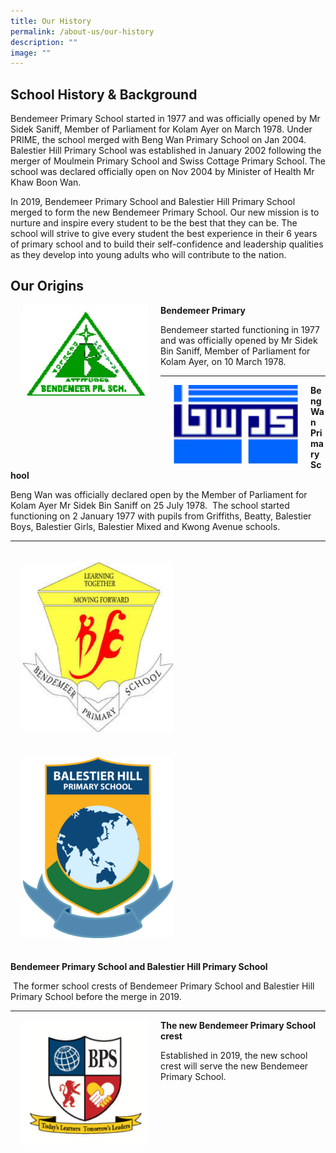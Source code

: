 ```yaml
---
title: Our History
permalink: /about-us/our-history
description: ""
image: ""
---
```

School History & Background
---------------------------

Bendemeer Primary School started in 1977 and was officially opened by Mr Sidek Saniff, Member of Parliament for Kolam Ayer on March 1978. Under PRIME, the school merged with Beng Wan Primary School on Jan 2004. Balestier Hill Primary School was established in January 2002 following the merger of Moulmein Primary School and Swiss Cottage Primary School. The school was declared officially open on Nov 2004 by Minister of Health Mr Khaw Boon Wan. 

  

In 2019, Bendemeer Primary School and Balestier Hill Primary School merged to form the new Bendemeer Primary School. Our new mission is to nurture and inspire every student to be the best that they can be. The school will strive to give every student the best experience in their 6 years of primary school and to build their self-confidence and leadership qualities as they develop into young adults who will contribute to the nation.  

  

Our Origins
-----------

<img 
		 src="/images/Bendemeer%20Logos/bendemeer-pri-1.png"
		 align="left"
		 style="width:200px; margin:0px 20px"/> 
		 
**Bendemeer Primary**

Bendemeer started functioning in 1977 and was officially opened by Mr Sidek Bin Saniff, Member of Parliament for Kolam Ayer, on 10 March 1978.      

***

<img 
		 src="/images/Bendemeer%20Logos/Beng-Wan-Primary-2.png"
		 align="left"
		 style="width:200px; margin:0px 20px"/>
		 
**Beng Wan Primary School**

Beng Wan was officially declared open by the Member of Parliament for Kolam Ayer Mr Sidek Bin Saniff on 25 July 1978.  The school started functioning on 2 January 1977 with pupils from Griffiths, Beatty, Balestier Boys, Balestier Girls, Balestier Mixed and Kwong Avenue schools.

* * *

<img src="/images/Bendemeer%20Logos/Bendemeer-Primary-3.png"
		 style="width:240px; padding:20px; float:left;"/>
		 

<img src="/images/Bendemeer%20Logos/Balestier-Hill-Primary-3.png"
		 style="width:240px; padding: 20px"/>
		 
**Bendemeer Primary School and Balestier Hill Primary School**

 The former school crests of Bendemeer Primary School and Balestier Hill Primary School before the merge in 2019.
 
 * * *

<img src="/images/Bendemeer%20Logos/Bendemeer-Primary-Final.png"
		 align="left"
		 style="width:200px; margin:0px 20px"/>
  
**The new Bendemeer Primary School crest**

Established in 2019, the new school crest will serve the new Bendemeer Primary School.
